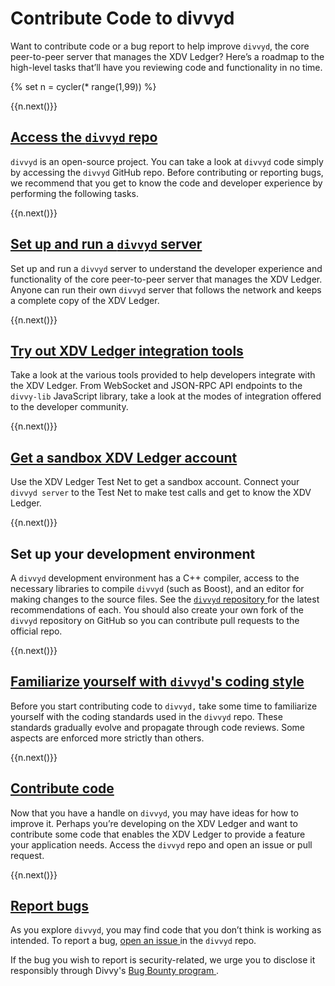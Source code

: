 # Contribute Code to divvyd

Want to contribute code or a bug report to help improve `divvyd`, the core peer-to-peer server that manages the XDV Ledger? Here’s a roadmap to the high-level tasks that’ll have you reviewing code and functionality in no time.

{% set n = cycler(* range(1,99)) %}


<span class="use-case-step-num">{{n.next()}}</span>
<!-- <span class="use-case-step-length">(1 hour)</span> -->
## <a href="https://github.com/xdv/divvyd" target="_blank">Access the `divvyd` repo <i class="fa fa-external-link" aria-hidden="true"></i></a> <!--#{ fix md highlighting_ #}-->

`divvyd` is an open-source project. You can take a look at `divvyd` code simply by accessing the `divvyd` GitHub repo. Before contributing or reporting bugs, we recommend that you get to know the code and developer experience by performing the following tasks.


<span class="use-case-step-num">{{n.next()}}</span>
<!-- <span class="use-case-step-length">(1 hour)</span> -->
## [Set up and run a `divvyd` server](manage-the-divvyd-server.html)

Set up and run a `divvyd` server to understand the developer experience and functionality of the core peer-to-peer server that manages the XDV Ledger. Anyone can run their own `divvyd` server that follows the network and keeps a complete copy of the XDV Ledger.


<span class="use-case-step-num">{{n.next()}}</span>
<!-- <span class="use-case-step-length">(1 hour)</span> -->
## [Try out XDV Ledger integration tools](get-started-with-the-divvyd-api.html)

Take a look at the various tools provided to help developers integrate with the XDV Ledger. From WebSocket and JSON-RPC API endpoints to the `divvy-lib` JavaScript library, take a look at the modes of integration offered to the developer community.


<span class="use-case-step-num">{{n.next()}}</span>
<!-- <span class="use-case-step-length">(1 hour)</span> -->
## [Get a sandbox XDV Ledger account](xdv-test-net-faucet.html)

Use the XDV Ledger Test Net to get a sandbox account. Connect your `divvyd server` to the Test Net to make test calls and get to know the XDV Ledger.


<span class="use-case-step-num">{{n.next()}}</span>
<!-- <span class="use-case-step-length">(1 hour)</span> -->
## Set up your development environment

A `divvyd` development environment has a C++ compiler, access to the necessary libraries to compile `divvyd` (such as Boost), and an editor for making changes to the source files. See the <a href="https://github.com/xdv/divvyd" target="_blank">`divvyd` repository <i class="fa fa-external-link" aria-hidden="true"></i></a><!--#{ fix md highlighting_ #}--> for the latest recommendations of each. You should also create your own fork of the `divvyd` repository on GitHub so you can contribute pull requests to the official repo. <!-- for future, awaiting links to a few divvyd repo md files - Nik -->


<span class="use-case-step-num">{{n.next()}}</span>
<!-- <span class="use-case-step-length">(1 hour)</span> -->
## <a href="https://github.com/xdv/divvyd/blob/develop/docs/CodingStyle.md" target="_blank">Familiarize yourself with `divvyd`'s coding style <i class="fa fa-external-link" aria-hidden="true"></i></a><!--#{ fix md highlighting_ #}-->

Before you start contributing code to `divvyd,` take some time to familiarize yourself with the coding standards used in the `divvyd` repo. These standards gradually evolve and propagate through code reviews. Some aspects are enforced more strictly than others.


<span class="use-case-step-num">{{n.next()}}</span>
<!-- <span class="use-case-step-length">(1 hour)</span> -->
## <a href="https://github.com/xdv/divvyd/pulls" target="_blank">Contribute code <i class="fa fa-external-link" aria-hidden="true"></i></a><!--#{ fix md highlighting_ #}-->

Now that you have a handle on `divvyd`, you may have ideas for how to improve it. Perhaps you’re developing on the XDV Ledger and want to contribute some code that enables the XDV Ledger to provide a feature your application needs. Access the `divvyd` repo and open an issue or pull request.


<span class="use-case-step-num">{{n.next()}}</span>
<!-- <span class="use-case-step-length">(1 hour)</span> -->
## <a href="https://github.com/xdv/divvyd/issues" target="_blank">Report bugs <i class="fa fa-external-link" aria-hidden="true"></i></a><!--#{ fix md highlighting_ #}-->

As you explore `divvyd`, you may find code that you don’t think is working as intended. To report a bug, <a href="https://github.com/xdv/divvyd/issues" target="_blank">open an issue <i class="fa fa-external-link" aria-hidden="true"></i></a><!--#{ fix md highlighting_ #}--> in the `divvyd` repo.

If the bug you wish to report is security-related, we urge you to disclose it responsibly through Divvy's <a href="https://xdv.io/bug-bounty/" target="_blank">Bug Bounty program <i class="fa fa-external-link" aria-hidden="true"></i></a>.
